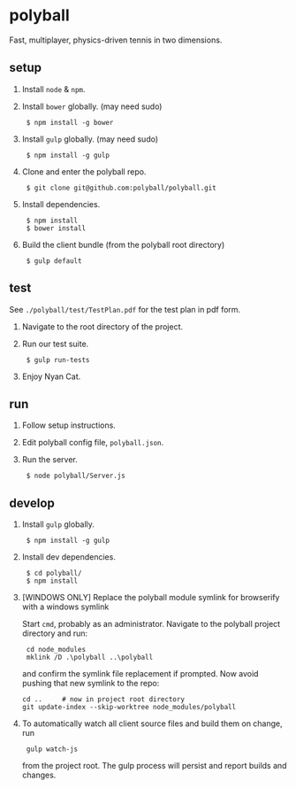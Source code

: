 # polyball

Fast, multiplayer, physics-driven tennis in two dimensions.


## setup

1. Install `node` & `npm`.

2. Install `bower` globally. (may need sudo)
    
        $ npm install -g bower
        
3. Install `gulp` globally. (may need sudo)
    
        $ npm install -g gulp

4. Clone and enter the polyball repo.

        $ git clone git@github.com:polyball/polyball.git

5. Install dependencies.

        $ npm install
        $ bower install

6. Build the client bundle (from the polyball root directory)

        $ gulp default
       

## test

See `./polyball/test/TestPlan.pdf` for the test plan in pdf form.

1. Navigate to the root directory of the project.

2. Run our test suite.

        $ gulp run-tests

3. Enjoy Nyan Cat.

## run

1. Follow setup instructions.
2. Edit polyball config file, `polyball.json`.
3. Run the server.

        $ node polyball/Server.js


## develop

1. Install `gulp` globally.

        $ npm install -g gulp

2. Install dev dependencies.

        $ cd polyball/
        $ npm install

3. [WINDOWS ONLY] Replace the polyball module symlink for browserify with a windows symlink

   Start `cmd`, probably as an administrator.  Navigate to the polyball project directory and run:

        cd node_modules
        mklink /D .\polyball ..\polyball

   and confirm the symlink file replacement if prompted.  Now avoid pushing that new symlink to the repo:

       cd ..     # now in project root directory
       git update-index --skip-worktree node_modules/polyball


4. To automatically watch all client source files and build them on change,  run

        gulp watch-js

   from the project root.  The gulp process will persist and report builds and changes.
